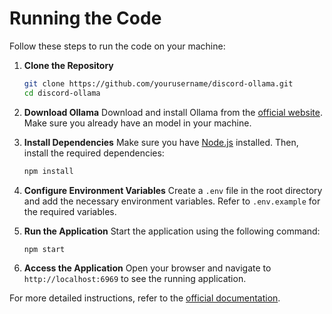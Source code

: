 # Running the Code

Follow these steps to run the code on your machine:

1. **Clone the Repository**
    ```sh
    git clone https://github.com/yourusername/discord-ollama.git
    cd discord-ollama
    ```

2. **Download Ollama**
    Download and install Ollama from the [official website](https://ollama.com/download).
    Make sure you already have an model in your machine.

3. **Install Dependencies**
    Make sure you have [Node.js](https://nodejs.org/) installed. Then, install the required dependencies:
    ```sh
    npm install
    ```

4. **Configure Environment Variables**
    Create a `.env` file in the root directory and add the necessary environment variables. Refer to `.env.example` for the required variables.

5. **Run the Application**
    Start the application using the following command:
    ```sh
    npm start
    ```

6. **Access the Application**
    Open your browser and navigate to `http://localhost:6969` to see the running application.

For more detailed instructions, refer to the [official documentation](https://github.com/yourusername/discord-ollama/wiki).
